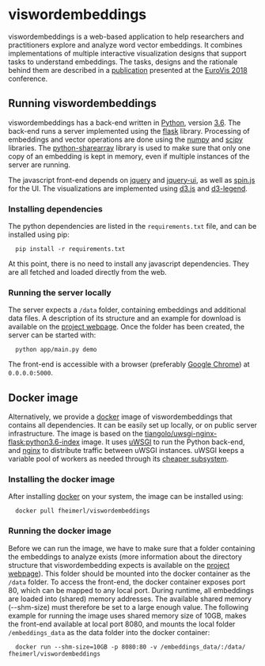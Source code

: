 # viswordembeddings
viswordembeddings is a web-based application to help researchers and practitioners explore and analyze word vector embeddings.
It combines implementations of multiple interactive visualization designs that support tasks to understand embeddings.
The tasks, designs and the rationale behind them are described in a [publication](https://graphics.cs.wisc.edu/Vis/EmbVis/) presented at the [EuroVis 2018](https://www.eurovis2018.org/) conference.

## Running viswordembeddings
viswordembeddings has a back-end written in [Python](https://www.python.org), version [3.6](https://www.python.org/downloads/release/python-360/). The back-end runs a server implemented using the [flask](http://flask.pocoo.org/) library.
Processing of embeddings and vector operations are done using the [numpy](https://www.numpy.org/) and [scipy](https://scipy.org/) libraries.
The [python-sharearray](https://github.com/bshillingford/python-sharearray) library is used to make sure that only one copy of an embedding is kept in memory, even if multiple instances of the server are running.

The javascript front-end depends on [jquery](https://jquery.com/) and [jquery-ui](https://jqueryui.com/), as well as [spin.js](https://spin.js.org/) for the UI. The visualizations are implemented using [d3.js](https://d3js.org/) and [d3-legend](http://d3-legend.susielu.com/).

### Installing dependencies
The python dependencies are listed in the `requirements.txt` file, and can be installed using pip:
```
  pip install -r requirements.txt
```
At this point, there is no need to install any javascript dependencies.
They are all fetched and loaded directly from the web.

### Running the server locally
The server expects a `/data` folder, containing embeddings and additional data files.
A description of its structure and an example for download is available on the [project webpage](http://graphics.cs.wisc.edu/Vis/EmbVis/).
Once the folder has been created, the server can be started with:
```
  python app/main.py demo
```
The front-end is accessible with a browser (preferably [Google Chrome](https://www.google.com/chrome/)) at `0.0.0.0:5000`.

## Docker image
Alternatively, we provide a [docker](https://www.docker.com) image of viswordembeddings that contains all dependencies.
It can be easily set up locally, or on public server infrastructure.
The image is based on the [tiangolo/uwsgi-nginx-flask:python3.6-index](https://github.com/tiangolo/uwsgi-nginx-flask-docker) image.
It uses [uWSGI](http://projects.unbit.it/uwsgi) to run the Python back-end, and [nginx](https://www.nginx.com/) to distribute traffic between uWSGI instances.
uWSGI keeps a variable pool of workers as needed through its [cheaper subsystem](http://uwsgi-docs.readthedocs.io/en/latest/Cheaper.html).

### Installing the docker image
After installing [docker](https://www.docker.com) on your system, the image can be installed using:
```
  docker pull fheimerl/viswordembeddings
```

### Running the docker image
Before we can run the image, we have to make sure that a folder containing the embeddings to analyze exists (more information about the directory structure that viswordembedding expects is available on the [project webpage](http://graphics.cs.wisc.edu/Vis/EmbVis/)).
This folder should be mounted into the docker container as the `/data` folder.
To access the front-end, the docker container exposes port 80, which can be mapped to any local port.
During runtime, all embeddings are loaded into (shared) memory addresses.
The available shared memory (--shm-size) must therefore be set to a large enough value.
The following example for running the image uses shared memory size of 10GB, makes the front-end available at local port 8080, and mounts the local folder `/embeddings_data` as the data folder into the docker container:
```
  docker run --shm-size=10GB -p 8080:80 -v /embeddings_data/:/data/ fheimerl/viswordembeddings
```
